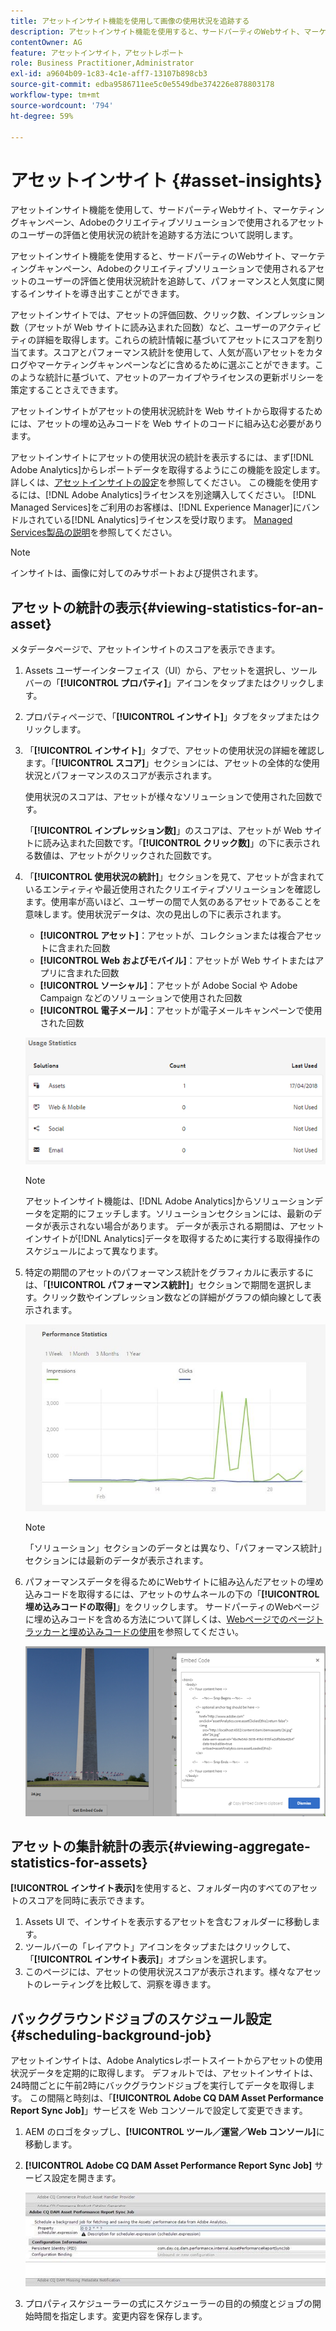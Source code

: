 ```yaml
---
title: アセットインサイト機能を使用して画像の使用状況を追跡する
description: アセットインサイト機能を使用すると、サードパーティのWebサイト、マーケティングキャンペーン、Adobeのクリエイティブソリューションで使用される画像のユーザーの評価と使用状況統計を追跡できます。
contentOwner: AG
feature: アセットインサイト，アセットレポート
role: Business Practitioner,Administrator
exl-id: a9604b09-1c83-4c1e-aff7-13107b898cb3
source-git-commit: edba9586711ee5c0e5549dbe374226e878803178
workflow-type: tm+mt
source-wordcount: '794'
ht-degree: 59%

---
```


# アセットインサイト {#asset-insights}

アセットインサイト機能を使用して、サードパーティWebサイト、マーケティングキャンペーン、Adobeのクリエイティブソリューションで使用されるアセットのユーザーの評価と使用状況の統計を追跡する方法について説明します。

アセットインサイト機能を使用すると、サードパーティのWebサイト、マーケティングキャンペーン、Adobeのクリエイティブソリューションで使用されるアセットのユーザーの評価と使用状況統計を追跡して、パフォーマンスと人気度に関するインサイトを導き出すことができます。

アセットインサイトでは、アセットの評価回数、クリック数、インプレッション数（アセットが Web サイトに読み込まれた回数）など、ユーザーのアクティビティの詳細を取得します。これらの統計情報に基づいてアセットにスコアを割り当てます。スコアとパフォーマンス統計を使用して、人気が高いアセットをカタログやマーケティングキャンペーンなどに含めるために選ぶことができます。このような統計に基づいて、アセットのアーカイブやライセンスの更新ポリシーを策定することさえできます。

アセットインサイトがアセットの使用状況統計を Web サイトから取得するためには、アセットの埋め込みコードを Web サイトのコードに組み込む必要があります。

アセットインサイトにアセットの使用状況の統計を表示するには、まず[!DNL Adobe Analytics]からレポートデータを取得するようにこの機能を設定します。 詳しくは、[アセットインサイトの設定](touch-ui-configuring-asset-insights.md)を参照してください。 この機能を使用するには、[!DNL Adobe Analytics]ライセンスを別途購入してください。 [!DNL Managed Services]をご利用のお客様は、[!DNL Experience Manager]にバンドルされている[!DNL Analytics]ライセンスを受け取ります。 [Managed Services製品の説明](https://helpx.adobe.com/legal/product-descriptions/adobe-experience-manager-managed-services.html)を参照してください。

>[!NOTE]
>
>インサイトは、画像に対してのみサポートおよび提供されます。

## アセットの統計の表示{#viewing-statistics-for-an-asset}

メタデータページで、アセットインサイトのスコアを表示できます。

1. Assets ユーザーインターフェイス（UI）から、アセットを選択し、ツールバーの「**[!UICONTROL プロパティ]**」アイコンをタップまたはクリックします。
1. プロパティページで、「**[!UICONTROL インサイト]**」タブをタップまたはクリックします。
1. 「**[!UICONTROL インサイト]**」タブで、アセットの使用状況の詳細を確認します。「**[!UICONTROL スコア]**」セクションには、アセットの全体的な使用状況とパフォーマンスのスコアが表示されます。

   使用状況のスコアは、アセットが様々なソリューションで使用された回数です。

   「**[!UICONTROL インプレッション数]**」のスコアは、アセットが Web サイトに読み込まれた回数です。「**[!UICONTROL クリック数]**」の下に表示される数値は、アセットがクリックされた回数です。

1. 「**[!UICONTROL 使用状況の統計]**」セクションを見て、アセットが含まれているエンティティや最近使用されたクリエイティブソリューションを確認します。使用率が高いほど、ユーザーの間で人気のあるアセットであることを意味します。使用状況データは、次の見出しの下に表示されます。

   * **[!UICONTROL アセット]**：アセットが、コレクションまたは複合アセットに含まれた回数
   * **[!UICONTROL Web およびモバイル]**：アセットが Web サイトまたはアプリに含まれた回数
   * **[!UICONTROL ソーシャル]**：アセットが Adobe Social や Adobe Campaign などのソリューションで使用された回数
   * **[!UICONTROL 電子メール]**：アセットが電子メールキャンペーンで使用された回数

   ![usage_statistics](assets/usage_statistics.png)

   >[!NOTE]
   >
   >アセットインサイト機能は、[!DNL Adobe Analytics]からソリューションデータを定期的にフェッチします。ソリューションセクションには、最新のデータが表示されない場合があります。 データが表示される期間は、アセットインサイトが[!DNL Analytics]データを取得するために実行する取得操作のスケジュールによって異なります。

1. 特定の期間のアセットのパフォーマンス統計をグラフィカルに表示するには、「**[!UICONTROL パフォーマンス統計]**」セクションで期間を選択します。クリック数やインプレッション数などの詳細がグラフの傾向線として表示されます。

   ![chlimage_1-3](assets/chlimage_1-3.jpeg)

   >[!NOTE]
   >
   >「ソリューション」セクションのデータとは異なり、「パフォーマンス統計」セクションには最新のデータが表示されます。

1. パフォーマンスデータを得るためにWebサイトに組み込んだアセットの埋め込みコードを取得するには、アセットのサムネールの下の「**[!UICONTROL 埋め込みコードの取得]**」をクリックします。 サードパーティのWebページに埋め込みコードを含める方法について詳しくは、[Webページでのページトラッカーと埋め込みコードの使用](touch-ui-using-page-tracker.md)を参照してください。

   ![chlimage_1-303](assets/chlimage_1-303.png)

## アセットの集計統計の表示{#viewing-aggregate-statistics-for-assets}

**[!UICONTROL インサイト表示]**&#x200B;を使用すると、フォルダー内のすべてのアセットのスコアを同時に表示できます。

1. Assets UI で、インサイトを表示するアセットを含むフォルダーに移動します。
1. ツールバーの「レイアウト」アイコンをタップまたはクリックして、「**[!UICONTROL インサイト表示]**」オプションを選択します。
1. このページには、アセットの使用状況スコアが表示されます。様々なアセットのレーティングを比較して、洞察を導きます。

## バックグラウンドジョブのスケジュール設定 {#scheduling-background-job}

アセットインサイトは、Adobe Analyticsレポートスイートからアセットの使用状況データを定期的に取得します。 デフォルトでは、アセットインサイトは、24時間ごとに午前2時にバックグラウンドジョブを実行してデータを取得します。 この間隔と時刻は、「**[!UICONTROL Adobe CQ DAM Asset Performance Report Sync Job]**」サービスを Web コンソールで設定して変更できます。

1. AEM のロゴをタップし、**[!UICONTROL ツール／運営／Web コンソール]**&#x200B;に移動します。
1. **[!UICONTROL Adobe CQ DAM Asset Performance Report Sync Job]** サービス設定を開きます。

   ![chlimage_1-304](assets/chlimage_1-304.png)

1. プロパティスケジューラーの式にスケジューラーの目的の頻度とジョブの開始時間を指定します。変更内容を保存します。
